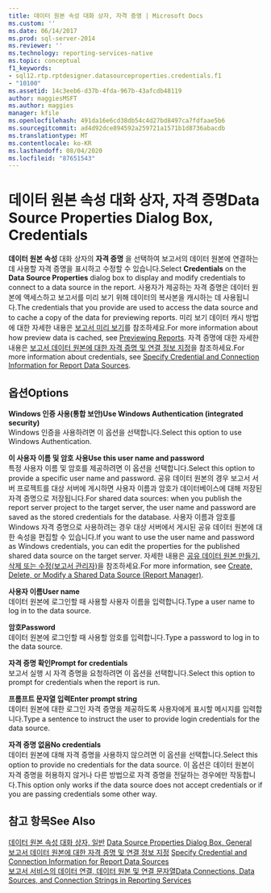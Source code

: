 ```yaml
---
title: 데이터 원본 속성 대화 상자, 자격 증명 | Microsoft Docs
ms.custom: ''
ms.date: 06/14/2017
ms.prod: sql-server-2014
ms.reviewer: ''
ms.technology: reporting-services-native
ms.topic: conceptual
f1_keywords:
- sql12.rtp.rptdesigner.datasourceproperties.credentials.f1
- "10100"
ms.assetid: 14c3eeb6-d37b-4fda-967b-43afcdb48119
author: maggiesMSFT
ms.author: maggies
manager: kfile
ms.openlocfilehash: 491da16e6cd38db54c4d27bd8497ca7fdfaae5b6
ms.sourcegitcommit: ad4d92dce894592a259721a1571b1d8736abacdb
ms.translationtype: MT
ms.contentlocale: ko-KR
ms.lasthandoff: 08/04/2020
ms.locfileid: "87651543"
---
```

# <a name="data-source-properties-dialog-box-credentials"></a><span data-ttu-id="226fb-102">데이터 원본 속성 대화 상자, 자격 증명</span><span class="sxs-lookup"><span data-stu-id="226fb-102">Data Source Properties Dialog Box, Credentials</span></span>
  <span data-ttu-id="226fb-103">**데이터 원본 속성** 대화 상자의 **자격 증명** 을 선택하여 보고서의 데이터 원본에 연결하는 데 사용할 자격 증명을 표시하고 수정할 수 있습니다.</span><span class="sxs-lookup"><span data-stu-id="226fb-103">Select **Credentials** on the **Data Source Properties** dialog box to display and modify credentials to connect to a data source in the report.</span></span> <span data-ttu-id="226fb-104">사용자가 제공하는 자격 증명은 데이터 원본에 액세스하고 보고서를 미리 보기 위해 데이터의 복사본을 캐시하는 데 사용됩니다.</span><span class="sxs-lookup"><span data-stu-id="226fb-104">The credentials that you provide are used to access the data source and to cache a copy of the data for previewing reports.</span></span> <span data-ttu-id="226fb-105">미리 보기 데이터 캐시 방법에 대한 자세한 내용은 [보고서 미리 보기](reports/previewing-reports.md)를 참조하세요.</span><span class="sxs-lookup"><span data-stu-id="226fb-105">For more information about how preview data is cached, see [Previewing Reports](reports/previewing-reports.md).</span></span> <span data-ttu-id="226fb-106">자격 증명에 대한 자세한 내용은 [보고서 데이터 원본에 대한 자격 증명 및 연결 정보 지정](report-data/specify-credential-and-connection-information-for-report-data-sources.md)을 참조하세요.</span><span class="sxs-lookup"><span data-stu-id="226fb-106">For more information about credentials, see [Specify Credential and Connection Information for Report Data Sources](report-data/specify-credential-and-connection-information-for-report-data-sources.md).</span></span>  
  
## <a name="options"></a><span data-ttu-id="226fb-107">옵션</span><span class="sxs-lookup"><span data-stu-id="226fb-107">Options</span></span>  
 <span data-ttu-id="226fb-108">**Windows 인증 사용(통합 보안)**</span><span class="sxs-lookup"><span data-stu-id="226fb-108">**Use Windows Authentication (integrated security)**</span></span>  
 <span data-ttu-id="226fb-109">Windows 인증을 사용하려면 이 옵션을 선택합니다.</span><span class="sxs-lookup"><span data-stu-id="226fb-109">Select this option to use Windows Authentication.</span></span>  
  
 <span data-ttu-id="226fb-110">**이 사용자 이름 및 암호 사용**</span><span class="sxs-lookup"><span data-stu-id="226fb-110">**Use this user name and password**</span></span>  
 <span data-ttu-id="226fb-111">특정 사용자 이름 및 암호를 제공하려면 이 옵션을 선택합니다.</span><span class="sxs-lookup"><span data-stu-id="226fb-111">Select this option to provide a specific user name and password.</span></span> <span data-ttu-id="226fb-112">공유 데이터 원본의 경우 보고서 서버 프로젝트를 대상 서버에 게시하면 사용자 이름과 암호가 데이터베이스에 대해 저장된 자격 증명으로 저장됩니다.</span><span class="sxs-lookup"><span data-stu-id="226fb-112">For shared data sources: when you publish the report server project to the target server, the user name and password are saved as the stored credentials for the database.</span></span> <span data-ttu-id="226fb-113">사용자 이름과 암호를 Windows 자격 증명으로 사용하려는 경우 대상 서버에서 게시된 공유 데이터 원본에 대한 속성을 편집할 수 있습니다.</span><span class="sxs-lookup"><span data-stu-id="226fb-113">If you want to use the user name and password as Windows credentials, you can edit the properties for the published shared data source on the target server.</span></span> <span data-ttu-id="226fb-114">자세한 내용은 [공유 데이터 원본 만들기, 삭제 또는 수정&#40;보고서 관리자&#41;](../../2014/reporting-services/create-delete-or-modify-a-shared-data-source-report-manager.md)을 참조하세요.</span><span class="sxs-lookup"><span data-stu-id="226fb-114">For more information, see [Create, Delete, or Modify a Shared Data Source &#40;Report Manager&#41;](../../2014/reporting-services/create-delete-or-modify-a-shared-data-source-report-manager.md).</span></span>  
  
 <span data-ttu-id="226fb-115">**사용자 이름**</span><span class="sxs-lookup"><span data-stu-id="226fb-115">**User name**</span></span>  
 <span data-ttu-id="226fb-116">데이터 원본에 로그인할 때 사용할 사용자 이름을 입력합니다.</span><span class="sxs-lookup"><span data-stu-id="226fb-116">Type a user name to log in to the data source.</span></span>  
  
 <span data-ttu-id="226fb-117">**암호**</span><span class="sxs-lookup"><span data-stu-id="226fb-117">**Password**</span></span>  
 <span data-ttu-id="226fb-118">데이터 원본에 로그인할 때 사용할 암호를 입력합니다.</span><span class="sxs-lookup"><span data-stu-id="226fb-118">Type a password to log in to the data source.</span></span>  
  
 <span data-ttu-id="226fb-119">**자격 증명 확인**</span><span class="sxs-lookup"><span data-stu-id="226fb-119">**Prompt for credentials**</span></span>  
 <span data-ttu-id="226fb-120">보고서 실행 시 자격 증명을 요청하려면 이 옵션을 선택합니다.</span><span class="sxs-lookup"><span data-stu-id="226fb-120">Select this option to prompt for credentials when the report is run.</span></span>  
  
 <span data-ttu-id="226fb-121">**프롬프트 문자열 입력**</span><span class="sxs-lookup"><span data-stu-id="226fb-121">**Enter prompt string**</span></span>  
 <span data-ttu-id="226fb-122">데이터 원본에 대한 로그인 자격 증명을 제공하도록 사용자에게 표시할 메시지를 입력합니다.</span><span class="sxs-lookup"><span data-stu-id="226fb-122">Type a sentence to instruct the user to provide login credentials for the data source.</span></span>  
  
 <span data-ttu-id="226fb-123">**자격 증명 없음**</span><span class="sxs-lookup"><span data-stu-id="226fb-123">**No credentials**</span></span>  
 <span data-ttu-id="226fb-124">데이터 원본에 대해 자격 증명을 사용하지 않으려면 이 옵션을 선택합니다.</span><span class="sxs-lookup"><span data-stu-id="226fb-124">Select this option to provide no credentials for the data source.</span></span> <span data-ttu-id="226fb-125">이 옵션은 데이터 원본이 자격 증명을 허용하지 않거나 다른 방법으로 자격 증명을 전달하는 경우에만 작동합니다.</span><span class="sxs-lookup"><span data-stu-id="226fb-125">This option only works if the data source does not accept credentials or if you are passing credentials some other way.</span></span>  
  
## <a name="see-also"></a><span data-ttu-id="226fb-126">참고 항목</span><span class="sxs-lookup"><span data-stu-id="226fb-126">See Also</span></span>  
 <span data-ttu-id="226fb-127">[데이터 원본 속성 대화 상자, 일반](../../2014/reporting-services/data-source-properties-dialog-box-general.md) </span><span class="sxs-lookup"><span data-stu-id="226fb-127">[Data Source Properties Dialog Box, General](../../2014/reporting-services/data-source-properties-dialog-box-general.md) </span></span>  
 <span data-ttu-id="226fb-128">[보고서 데이터 원본에 대한 자격 증명 및 연결 정보 지정](report-data/specify-credential-and-connection-information-for-report-data-sources.md) </span><span class="sxs-lookup"><span data-stu-id="226fb-128">[Specify Credential and Connection Information for Report Data Sources](report-data/specify-credential-and-connection-information-for-report-data-sources.md) </span></span>  
 [<span data-ttu-id="226fb-129">보고서 서비스의 데이터 연결, 데이터 원본 및 연결 문자열</span><span class="sxs-lookup"><span data-stu-id="226fb-129">Data Connections, Data Sources, and Connection Strings in Reporting Services</span></span>](../../2014/reporting-services/data-connections-data-sources-and-connection-strings-in-reporting-services.md)  
  
  
